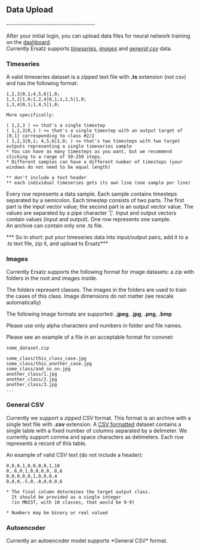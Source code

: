 <h2 id="data-upload">Data Upload</h2>
-------------------------------------

After your initial login, you can upload data files for neural network
training on the [dashboard](http://api.ersatz1.com/dashboard/).  
Currently Ersatz supports [*timeseries*](#timeseries), [*images*](#images) and [*general csv*](#general-csv) data.


<h3 id="timeseries">Timeseries</h3>

A valid timeseries dataset is a zipped text file with **.ts** extension (not csv) and has the following format:

    1,2,3|0,1;4,5,6|1,0;
    1,3,2|1,0;1,2,4|0,1;1,2,5|1,0;
    1,3,4|0,1;1,4,5|1,0;
    
    More specifically:
    
    ( 1,2,3 ) <= that's a single timestep
    ( 1,2,3|0,1 ) <= that's a single timestep with an output target of [0,1] corresponding to class #2/2
    ( 1,2,3|0,1; 4,5,6|1,0; ) <= that's two timesteps with two target outputs representing a single timeseries sample
    * You can have as many timesteps as you want, but we recommend sticking to a range of 50-250 steps.  
    * Different samples can have a different number of timesteps (your windows do not need to be equal length)
    
    ** don't include a text header
    ** each individual timeseries gets its own line (one sample per line)
    
Every row represents a data sample. 
Each sample contains timesteps separated by a semicolon. 
Each timestep consists of two parts.  The first part is the input vector value; the second part is an output vector value. 
The values are separated by a pipe character '|'.
Input and output vectors contain values (input and output).  One row represents one sample.  
An archive can contain only one .ts file.

*** So in short: put your timeseries data into input/output pairs, add it to a .ts text file, zip it, and upload to Ersatz***

<h3 id="images">Images</h3>
Currently Ersatz supports the following format for image datasets: a zip with folders in the root and images inside.

The folders represent classes.  The images in the folders are used to train the cases of this class. Image dimensions do not matter (we rescale automatically)

The following image formats are supported: **.jpeg**, **.jpg**, **.png**, **.bmp**

Please use only alpha characters and numbers in folder and file names.

Please see an example of a file in an acceptable format for convnet:


    some_dataset.zip
    
    some_class/this_class_case.jpg
    some_class/this_another_case.jpg
    some_class/and_so_on.jpg
    another_class/1.jpg
    another_class/2.jpg
    another_class/3.jpg
    ...

<h3 id="general-csv">General CSV</h3>

Currently we support a *zipped CSV* format.  This format is an archive with a single text file with **.csv** extension. A
[CSV formatted](http://en.wikipedia.org/wiki/Comma-separated_values) dataset contains a single table with a fixed number of columns separated by a delimeter.  We currently support comma and space characters as delimeters.
Each row represents a record of this table.

An example of valid CSV text (do not include a header):
    
    0,0,0,1,0,0,0,0,1,10
    0,.6,0,1,0,0,0,0,.8,6
    0,0,0,0,0,1,0,0,0,4
    0,0,0,.5,0,.8,0,0,0,6
    
    * The final column determines the target output class. 
      It should be provided as a single integer 
      (in MNIST, with 10 classes, that would be 0-9)
      
    * Numbers may be binary or real valued


<h3 id="autoencoder">Autoencoder</h3>
Currently an autoencoder model supports *General CSV* format.
